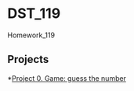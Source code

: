 # DST_119
Homework_119

## Projects

*[Project 0. Game: guess the number](https://github.com/enevejkina/DST_119/tree/main/Project_0)